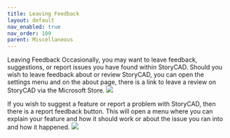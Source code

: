 ```yaml
---
title: Leaving Feedback
layout: default
nav_enabled: true
nav_order: 109
parent: Miscellaneous
---
```


Leaving Feedback
Occasionally, you may want to leave feedback, suggestions, or report issues you have found within StoryCAD. Should you wish to leave feedback about or review StoryCAD, you can open the settings menu and on the about page, there is a link to leave a review on StoryCAD via the Microsoft Store.
![](media/LeaveAReview.png)

If you wish to suggest a feature or report a problem with StoryCAD, then there is a report feedback button. This will open a menu where you can explain your feature and how it should work or about the issue you ran into and how it happened.
![](media/ShellBar.png)
